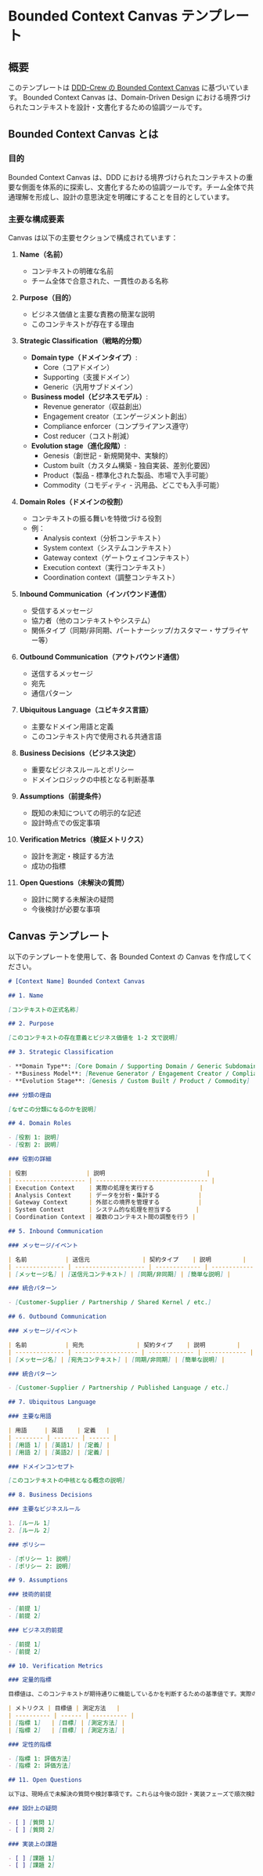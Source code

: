 # Bounded Context Canvas テンプレート

## 概要

このテンプレートは [DDD-Crew の Bounded Context Canvas](https://github.com/ddd-crew/bounded-context-canvas) に基づいています。
Bounded Context Canvas は、Domain-Driven Design における境界づけられたコンテキストを設計・文書化するための協調ツールです。

## Bounded Context Canvas とは

### 目的

Bounded Context Canvas は、DDD における境界づけられたコンテキストの重要な側面を体系的に探索し、文書化するための協調ツールです。チーム全体で共通理解を形成し、設計の意思決定を明確にすることを目的としています。

### 主要な構成要素

Canvas は以下の主要セクションで構成されています：

1. **Name（名前）**

   - コンテキストの明確な名前
   - チーム全体で合意された、一貫性のある名称

2. **Purpose（目的）**

   - ビジネス価値と主要な責務の簡潔な説明
   - このコンテキストが存在する理由

3. **Strategic Classification（戦略的分類）**

   - **Domain type（ドメインタイプ）**:
     - Core（コアドメイン）
     - Supporting（支援ドメイン）
     - Generic（汎用サブドメイン）
   - **Business model（ビジネスモデル）**:
     - Revenue generator（収益創出）
     - Engagement creator（エンゲージメント創出）
     - Compliance enforcer（コンプライアンス遵守）
     - Cost reducer（コスト削減）
   - **Evolution stage（進化段階）**:
     - Genesis（創世記 - 新規開発中、実験的）
     - Custom built（カスタム構築 - 独自実装、差別化要因）
     - Product（製品 - 標準化された製品、市場で入手可能）
     - Commodity（コモディティ - 汎用品、どこでも入手可能）

4. **Domain Roles（ドメインの役割）**

   - コンテキストの振る舞いを特徴づける役割
   - 例：
     - Analysis context（分析コンテキスト）
     - System context（システムコンテキスト）
     - Gateway context（ゲートウェイコンテキスト）
     - Execution context（実行コンテキスト）
     - Coordination context（調整コンテキスト）

5. **Inbound Communication（インバウンド通信）**

   - 受信するメッセージ
   - 協力者（他のコンテキストやシステム）
   - 関係タイプ（同期/非同期、パートナーシップ/カスタマー・サプライヤー等）

6. **Outbound Communication（アウトバウンド通信）**

   - 送信するメッセージ
   - 宛先
   - 通信パターン

7. **Ubiquitous Language（ユビキタス言語）**

   - 主要なドメイン用語と定義
   - このコンテキスト内で使用される共通言語

8. **Business Decisions（ビジネス決定）**

   - 重要なビジネスルールとポリシー
   - ドメインロジックの中核となる判断基準

9. **Assumptions（前提条件）**

   - 既知の未知についての明示的な記述
   - 設計時点での仮定事項

10. **Verification Metrics（検証メトリクス）**

    - 設計を測定・検証する方法
    - 成功の指標

11. **Open Questions（未解決の質問）**
    - 設計に関する未解決の疑問
    - 今後検討が必要な事項

## Canvas テンプレート

以下のテンプレートを使用して、各 Bounded Context の Canvas を作成してください。

```md
# [Context Name] Bounded Context Canvas

## 1. Name

[コンテキストの正式名称]

## 2. Purpose

[このコンテキストの存在意義とビジネス価値を 1-2 文で説明]

## 3. Strategic Classification

- **Domain Type**: [Core Domain / Supporting Domain / Generic Subdomain]
- **Business Model**: [Revenue Generator / Engagement Creator / Compliance Enforcer / Cost Reducer]
- **Evolution Stage**: [Genesis / Custom Built / Product / Commodity]

### 分類の理由

[なぜこの分類になるのかを説明]

## 4. Domain Roles

- [役割 1: 説明]
- [役割 2: 説明]

### 役割の詳細

| 役割                 | 説明                             |
| -------------------- | -------------------------------- |
| Execution Context    | 実際の処理を実行する             |
| Analysis Context     | データを分析・集計する           |
| Gateway Context      | 外部との境界を管理する           |
| System Context       | システム的な処理を担当する       |
| Coordination Context | 複数のコンテキスト間の調整を行う |

## 5. Inbound Communication

### メッセージ/イベント

| 名前           | 送信元               | 契約タイプ    | 説明         |
| -------------- | -------------------- | ------------- | ------------ |
| [メッセージ名] | [送信元コンテキスト] | [同期/非同期] | [簡単な説明] |

### 統合パターン

- [Customer-Supplier / Partnership / Shared Kernel / etc.]

## 6. Outbound Communication

### メッセージ/イベント

| 名前           | 宛先               | 契約タイプ    | 説明         |
| -------------- | ------------------ | ------------- | ------------ |
| [メッセージ名] | [宛先コンテキスト] | [同期/非同期] | [簡単な説明] |

### 統合パターン

- [Customer-Supplier / Partnership / Published Language / etc.]

## 7. Ubiquitous Language

### 主要な用語

| 用語     | 英語    | 定義   |
| -------- | ------- | ------ |
| [用語 1] | [英語1] | [定義] |
| [用語 2] | [英語2] | [定義] |

### ドメインコンセプト

[このコンテキストの中核となる概念の説明]

## 8. Business Decisions

### 主要なビジネスルール

1. [ルール 1]
2. [ルール 2]

### ポリシー

- [ポリシー 1: 説明]
- [ポリシー 2: 説明]

## 9. Assumptions

### 技術的前提

- [前提 1]
- [前提 2]

### ビジネス的前提

- [前提 1]
- [前提 2]

## 10. Verification Metrics

### 定量的指標

目標値は、このコンテキストが期待通りに機能しているかを判断するための基準値です。実際の運用で継続的に測定し、設計の妥当性を検証します。

| メトリクス | 目標値 | 測定方法   |
| ---------- | ------ | ---------- |
| [指標 1]   | [目標] | [測定方法] |
| [指標 2]   | [目標] | [測定方法] |

### 定性的指標

- [指標 1: 評価方法]
- [指標 2: 評価方法]

## 11. Open Questions

以下は、現時点で未解決の質問や検討事項です。これらは今後の設計・実装フェーズで順次検討し、解決していく必要があります。

### 設計上の疑問

- [ ] [質問 1]
- [ ] [質問 2]

### 実装上の課題

- [ ] [課題 1]
- [ ] [課題 2]
```
